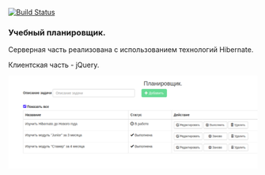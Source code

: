 [![Build Status](https://travis-ci.org/sobprom/job4_todo.svg?branch=master)](https://travis-ci.org/sobprom/job4_todo)
<h3>Учебный планировщик.</h3>
<p>Серверная часть реализована с использованием технологий Hibernate. </p>
<p> Клиентская часть - jQuery. </p>

<img src="https://github.com/sobprom/job4_todo/blob/master/src/main/resources/todo.png" >
